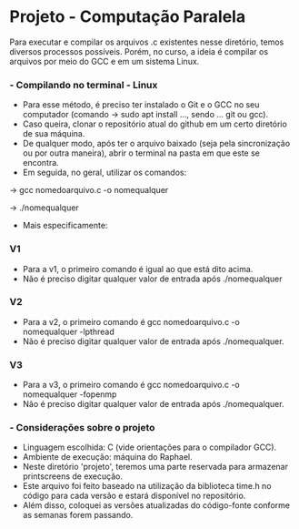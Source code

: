 # Projeto - Computação Paralela 

Para executar e compilar os arquivos .c existentes nesse diretório, temos diversos processos possíveis.
Porém, no curso, a ideia é compilar os arquivos por meio do GCC e em um sistema Linux.

### - Compilando no terminal - Linux

- Para esse método, é preciso ter instalado o Git e o GCC no seu computador (comando -> sudo apt install ..., sendo ... git ou gcc).
- Caso queira, clonar o repositório atual do github em um certo diretório de sua máquina.
- De qualquer modo, após ter o arquivo baixado (seja pela sincronização ou por outra maneira), abrir o terminal na pasta em que este se encontra.
- Em seguida, no geral, utilizar os comandos:

-> gcc nomedoarquivo.c -o nomequalquer

-> ./nomequalquer

- Mais especificamente:

### V1
- Para a v1, o primeiro comando é igual ao que está dito acima.
- Não é preciso digitar qualquer valor de entrada após ./nomequalquer 

### V2
- Para a v2, o primeiro comando é gcc nomedoarquivo.c -o nomequalquer -lpthread
- Não é preciso digitar qualquer valor de entrada após ./nomequalquer.

### V3
- Para a v3, o primeiro comando é gcc nomedoarquivo.c -o nomequalquer -fopenmp
- Não é preciso digitar qualquer valor de entrada após ./nomequalquer.

### - Considerações sobre o projeto

- Linguagem escolhida: C (vide orientações para o compilador GCC).
- Ambiente de execução: máquina do Raphael.
- Neste diretório 'projeto', teremos uma parte reservada para armazenar printscreens de execução.
- Este arquivo foi feito baseado na utilização da biblioteca time.h no código para cada versão e estará disponível no repositório.
- Além disso, coloquei as versões atualizadas do código-fonte conforme as semanas forem passando.
